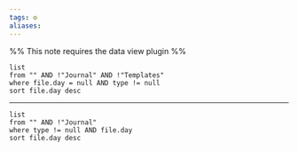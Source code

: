```yaml
---
tags: ⚙️
aliases: 
---
```


%% This note requires the data view plugin %%

```dataview
list 
from "" AND !"Journal" AND !"Templates"
where file.day = null AND type != null
sort file.day desc
```

---

```dataview
list
from "" AND !"Journal"
where type != null AND file.day
sort file.day desc
```


